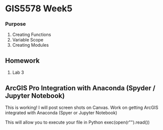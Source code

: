 # GIS5578 Week5

### Purpose

1. Creating Functions
2. Variable Scope
3. Creating Modules

## Homework
1. Lab 3

## ArcGIS Pro Integration with Anaconda (Spyder / Jupyter Notebook)
This is working! I will post screen shots on Canvas.
Work on getting ArcGIS integrated with Anaconda (Spyer or Jupyter Notebook)

This will allow you to execute your file in Python
exec(open(r"").read())